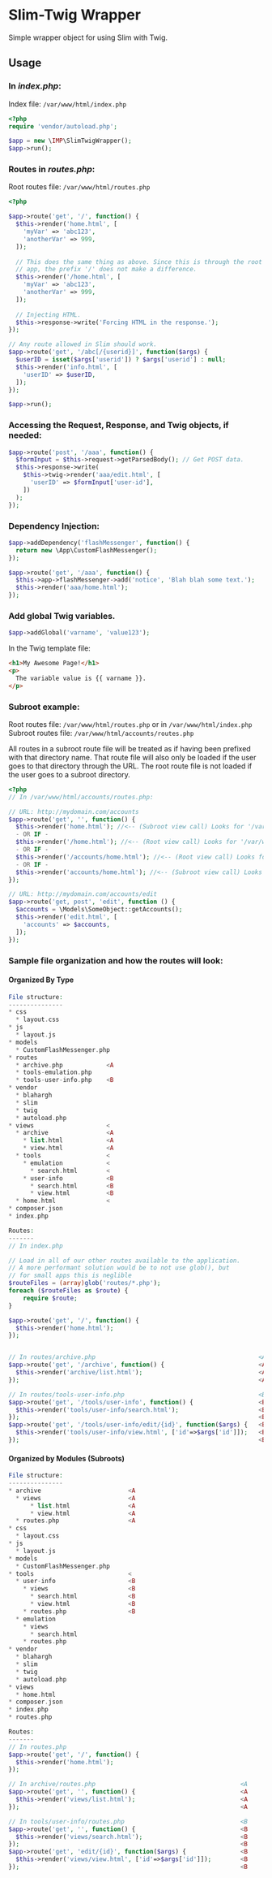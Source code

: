 # Slim-Twig Wrapper
Simple wrapper object for using Slim with Twig.

## Usage

### In _index.php_:
Index file: `/var/www/html/index.php`
``` php
<?php
require 'vendor/autoload.php';

$app = new \IMP\SlimTwigWrapper();
$app->run();
```

### Routes in _routes.php_:
Root routes file: `/var/www/html/routes.php`  
``` php
<?php

$app->route('get', '/', function() {
  $this->render('home.html', [
    'myVar' => 'abc123',
    'anotherVar' => 999,
  ]);
  
  // This does the same thing as above. Since this is through the root
  // app, the prefix '/' does not make a difference.
  $this->render('/home.html', [
    'myVar' => 'abc123',
    'anotherVar' => 999,
  ]);
  
  // Injecting HTML.
  $this->response->write('Forcing HTML in the response.');
});

// Any route allowed in Slim should work.
$app->route('get', '/abc[/{userid}]', function($args) {
  $userID = isset($args['userid']) ? $args['userid'] : null;
  $this->render('info.html', [
    'userID' => $userID,
  ]);
});

$app->run();
```

### Accessing the Request, Response, and Twig objects, if needed:
``` php
$app->route('post', '/aaa', function() {
  $formInput = $this->request->getParsedBody(); // Get POST data.
  $this->response->write(
    $this->twig->render('aaa/edit.html', [
      'userID' => $formInput['user-id'],
    ])
  );
});
```

### Dependency Injection:
``` php
$app->addDependency('flashMessenger', function() {
  return new \App\CustomFlashMessenger();
});

$app->route('get', '/aaa', function() {
  $this->app->flashMessenger->add('notice', 'Blah blah some text.');
  $this->render('aaa/home.html');
});
```

### Add global Twig variables.
``` php
$app->addGlobal('varname', 'value123');
```

In the Twig template file:
``` html
<h1>My Awesome Page!</h1>
<p>
  The variable value is {{ varname }}.
</p>
```

### Subroot example:
Root routes file: `/var/www/html/routes.php` or in `/var/www/html/index.php`  
Subroot routes file: `/var/www/html/accounts/routes.php`

All routes in a subroot route file will be treated as if having been prefixed with that directory name. That route file will also only be loaded if the user goes to that directory through the URL. The root route file is not loaded if the user goes to a subroot directory.

``` php
<?php
// In /var/www/html/accounts/routes.php:

// URL: http://mydomain.com/accounts
$app->route('get', '', function() {
  $this->render('home.html'); //<-- (Subroot view call) Looks for '/var/www/html/accounts/home.html'.
  - OR IF -
  $this->render('/home.html'); //<-- (Root view call) Looks for '/var/www/html/home.html' or '/var/www/html/views/home.html'.
  - OR IF -
  $this->render('/accounts/home.html'); //<-- (Root view call) Looks for '/var/www/html/accounts/home.html' or '/var/www/html/views/accounts/home.html'.
  - OR IF -
  $this->render('accounts/home.html'); //<-- (Subroot view call) Looks for '/var/www/html/accounts/accounts/home.html', which is probably not what you want!
});

// URL: http://mydomain.com/accounts/edit
$app->route('get, post', 'edit', function () {
  $accounts = \Models\SomeObject::getAccounts();
  $this->render('edit.html', [
    'accounts' => $accounts,
  ]);
});
```

### Sample file organization and how the routes will look:

#### Organized By Type

``` php
File structure:
---------------
* css
  * layout.css
* js
  * layout.js
* models
  * CustomFlashMessenger.php
* routes
  * archive.php            <A
  * tools-emulation.php
  * tools-user-info.php    <B
* vendor
  * blahargh
  * slim
  * twig
  * autoload.php
* views                    <
  * archive                <A
    * list.html            <A
    * view.html            <A
  * tools                  <
    * emulation            <
      * search.html        <
    * user-info            <B
      * search.html        <B
      * view.html          <B
  * home.html              <
* composer.json
* index.php

Routes:
-------
// In index.php

// Load in all of our other routes available to the application.
// A more performant solution would be to not use glob(), but
// for small apps this is neglible
$routeFiles = (array)glob('routes/*.php');
foreach ($routeFiles as $route) {
    require $route;
}

$app->route('get', '/', function() {
  $this->render('home.html');
});


// In routes/archive.php                                             <A
$app->route('get', '/archive', function() {                          <A
  $this->render('archive/list.html');                                <A
});                                                                  <A

// In routes/tools-user-info.php                                     <B
$app->route('get', '/tools/user-info', function() {                  <B
  $this->render('tools/user-info/search.html');                      <B
});                                                                  <B
$app->route('get', '/tools/user-info/edit/{id}', function($args) {   <B
  $this->render('tools/user-info/view.html', ['id'=>$args['id']]);   <B
});                                                                  <B
```

#### Organized by Modules (Subroots)

``` php
File structure:
---------------
* archive                        <A
  * views                        <A
      * list.html                <A
      * view.html                <A
  * routes.php                   <A
* css
  * layout.css
* js
  * layout.js
* models
  * CustomFlashMessenger.php
* tools                          <
  * user-info                    <B
    * views                      <B
      * search.html              <B
      * view.html                <B
    * routes.php                 <B
  * emulation
    * views
      * search.html
    * routes.php
* vendor
  * blahargh
  * slim
  * twig
  * autoload.php
* views
  * home.html
* composer.json
* index.php
* routes.php

Routes:
-------
// In routes.php
$app->route('get', '/', function() {
  $this->render('home.html');
});

// In archive/routes.php                                        <A
$app->route('get', '', function() {                             <A
  $this->render('views/list.html');                             <A
});                                                             <A

// In tools/user-info/routes.php                                <B
$app->route('get', '', function() {                             <B
  $this->render('views/search.html');                           <B
});                                                             <B
$app->route('get', 'edit/{id}', function($args) {               <B
  $this->render('views/view.html', ['id'=>$args['id']]);        <B
});                                                             <B
```
